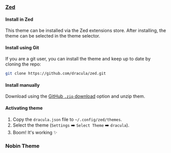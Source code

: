 ### [Zed](https://zed.dev)

#### Install in Zed

This theme can be installed via the Zed extensions store.
After installing, the theme can be selected in the theme selector.

#### Install using Git

If you are a git user, you can install the theme and keep up to date by cloning the repo:

```bash
git clone https://github.com/dracula/zed.git
```

#### Install manually

Download using the [GitHub `.zip` download](https://github.com/dracula/zed/archive/main.zip) option and unzip them.

#### Activating theme

1. Copy the `dracula.json` file to `~/.config/zed/themes`.
2. Select the theme (`Settings` ➡️ `Select Theme` ➡️ `dracula`).
3. Boom! It's working ✨

### Nobin Theme
